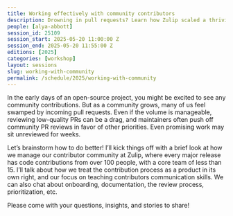 ```yaml
---
title: Working effectively with community contributors
description: Drowning in pull requests? Learn how Zulip scaled a thriving contributor community.
people: [alya-abbott]
session_id: 25109
session_start: 2025-05-20 11:00:00 Z
session_end: 2025-05-20 11:55:00 Z
editions: [2025]
categories: [workshop]
layout: sessions
slug: working-with-community
permalink: /schedule/2025/working-with-community
---
```


In the early days of an open-source project, you might be excited to see any community contributions.
But as a community grows, many of us feel swamped by incoming pull requests. Even if the volume is manageable,
reviewing low-quality PRs can be a drag, and maintainers often push off community PR reviews in favor of
other priorities. Even promising work may sit unreviewed for weeks.

Let’s brainstorm how to do better! I’ll kick things off with a brief look at how we manage our contributor
community at Zulip, where every major release has code contributions from over 100 people, with a core
team of less than 15. I’ll talk about how we treat the contribution process as a product in its own right,
and our focus on teaching contributors communication skills. We can also chat about onboarding, documentation,
the review process, prioritization, etc.

Please come with your questions, insights, and stories to share!